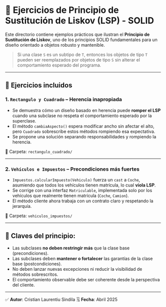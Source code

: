 # 🔁 Ejercicios de Principio de Sustitución de Liskov (LSP) - SOLID

Este directorio contiene ejemplos prácticos que ilustran el **Principio de Sustitución de Liskov**, uno de los principios SOLID fundamentales para un diseño orientado a objetos robusto y mantenible.

> Si una clase `S` es un subtipo de `T`, entonces los objetos de tipo `T` pueden ser reemplazados por objetos de tipo `S` sin alterar el comportamiento esperado del programa.

---

## 📂 Ejercicios incluidos

### 1. `Rectangulo y Cuadrado` – Herencia inapropiada
- Se demuestra cómo un diseño basado en herencia puede **romper el LSP** cuando una subclase no respeta el comportamiento esperado por la superclase.
- El método `cambiaAspecto()` espera modificar ancho sin afectar el alto, pero `Cuadrado` sobrescribe estos métodos rompiendo esa expectativa.
- Se propone una solución separando responsabilidades y rompiendo la herencia.

📁 Carpeta: `rectangulo_cuadrado/`

---

### 2. `Vehículos e Impuestos` – Precondiciones más fuertes
- `Impuestos.calcularImpuesto(Vehiculo)` fuerza un `cast` a `Coche`, asumiendo que todos los vehículos tienen matrícula, lo cual **viola LSP**.
- Se corrige con una interfaz `Matriculable`, implementada solo por los vehículos que realmente tienen matrícula (`Coche`, `Camion`).
- El método cliente ahora trabaja con un contrato claro y respetando la jerarquía.

📁 Carpeta: `vehiculos_impuestos/`

---

## 🧠 Claves del principio:

- Las subclases **no deben restringir más** que la clase base (precondiciones).
- Las subclases deben **mantener o fortalecer** las garantías de la clase base (postcondiciones).
- No deben lanzar nuevas excepciones ni reducir la visibilidad de métodos sobrescritos.
- El comportamiento observable debe ser coherente desde la perspectiva del cliente.

---

✅ **Autor**: Cristian Laurentiu Sindila
🗓 **Fecha**: Abril 2025